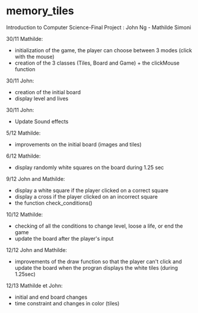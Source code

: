# memory_tiles
Introduction to Computer Science-Final Project
: John Ng - Mathilde Simoni

30/11 Mathilde: 
- initialization of the game, the player can choose between 3 modes (click with the mouse)
- creation of the 3 classes (Tiles, Board and Game) + the clickMouse function

30/11 John:
- creation of the initial board
- display level and lives

30/11 John:
- Update Sound effects

5/12 Mathilde:
- improvements on the initial board (images and tiles)

6/12 Mathilde:
- display randomly white squares on the board during 1.25 sec

9/12 John and Mathilde:
- display a white square if the player clicked on a correct square
- display a cross if the player clicked on an incorrect square
- the function check_conditions()

10/12 Mathilde:
- checking of all the conditions to change level, loose a life, or end the game
- update the board after the player's input

12/12 John and Mathilde:
- improvements of the draw function so that the player can't click and update the board when the progran displays the white tiles (during 1.25sec)

12/13 Mathilde et John:
- initial and end board changes
- time constraint and changes in color (tiles)






